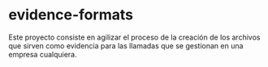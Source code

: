 # evidence-formats
Este proyecto consiste en agilizar el proceso de la creación de los archivos que sirven como evidencia para las llamadas que se gestionan en una empresa cualquiera.
